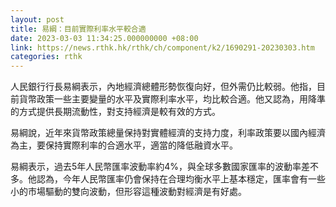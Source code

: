 ```yaml
---
layout: post
title: 易綱：目前實際利率水平較合適
date: 2023-03-03 11:34:25.000000000 +08:00
link: https://news.rthk.hk/rthk/ch/component/k2/1690291-20230303.htm
categories: rthk
---
```


人民銀行行長易綱表示，內地經濟總體形勢恢復向好，但外需仍比較弱。他指，目前貨幣政策一些主要變量的水平及實際利率水平，均比較合適。他又認為，用降準的方式提供長期流動性，對支持經濟是較有效的方式。

易綱說，近年來貨幣政策總量保持對實體經濟的支持力度，利率政策要以國內經濟為主，要保持實際利率的合適水平，適當的降低融資水平。

易綱表示，過去5年人民幣匯率波動率約4%，與全球多數國家匯率的波動率差不多。他認為，今年人民幣匯率仍會保持在合理均衡水平上基本穩定，匯率會有一些小的市場驅動的雙向波動，但形容這種波動對經濟是有好處。
